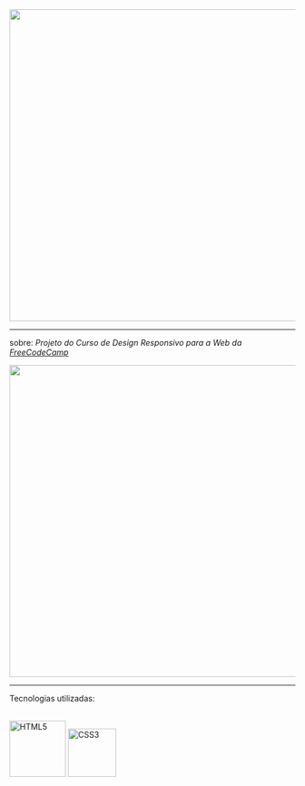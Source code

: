 <div align="center">
  <img width="550px" src="https://user-images.githubusercontent.com/88457552/169079886-ee75b193-bca0-426f-9ffa-2e103ee1dc9f.PNG">
</div>

<hr>

sobre: *Projeto do Curso de Design Responsivo para a Web da <a href="https://www.freecodecamp.org/">FreeCodeCamp</a>*

<div align="center">
    <img width="550px" src="https://user-images.githubusercontent.com/88457552/169076509-7ac72bfc-82cc-4bfb-8cee-ba4aae467bca.PNG"> 
</div>


<hr>

Tecnologias utilizadas:
  <div style="display: inline_block"><br>
     <img width="99" src="https://img.shields.io/badge/HTML5-20232A?style=for-the-badge&logo=html5&logoColor=E34F26" alt="HTML5" /> 
      <img width="85" src="https://img.shields.io/badge/CSS3-20232A?style=for-the-badge&logo=css3&logoColor=1572B6" alt="CSS3" /> 
</div>
